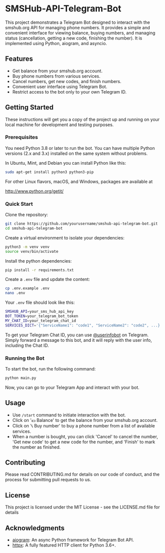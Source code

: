 # SMSHub-API-Telegram-Bot

This project demonstrates a Telegram Bot designed to interact with the smshub.org API for managing phone numbers. It provides a simple and convenient interface for viewing balance, buying numbers, and managing status (cancellation, getting a new code, finishing the number). It is implemented using Python, aiogram, and asyncio.

## Features

- Get balance from your smshub.org account.
- Buy phone numbers from various services.
- Cancel numbers, get new codes, and finish numbers.
- Convenient user interface using Telegram Bot.
- Restrict access to the bot only to your own Telegram ID.

## Getting Started

These instructions will get you a copy of the project up and running on your local machine for development and testing purposes.

### Prerequisites

You need Python 3.8 or later to run the bot. You can have multiple Python versions (2.x and 3.x) installed on the same system without problems.

In Ubuntu, Mint, and Debian you can install Python like this:

```bash
sudo apt-get install python3 python3-pip
```

For other Linux flavors, macOS, and Windows, packages are available at

http://www.python.org/getit/

### Quick Start

Clone the repository:

```bash
git clone https://github.com/yourusername/smshub-api-telegram-bot.git
cd smshub-api-telegram-bot
```

Create a virtual environment to isolate your dependencies:

```bash
python3 -m venv venv
source venv/bin/activate
```

Install the python dependencies:

```bash
pip install -r requirements.txt
```

Create a `.env` file and update the content:

```bash
cp .env.example .env
nano .env
```

Your `.env` file should look like this:

```bash
SMSHUB_API=your_sms_hub_api_key
BOT_TOKEN=your_telegram_bot_token
MY_CHAT_ID=your_telegram_chat_id
SERVICES_DICT='{"ServiceName1": "code1", "ServiceName2": "code2", ...}'
```

To get your Telegram Chat ID, you can use [@userinfobot](https://t.me/userinfobot) on Telegram. Simply forward a message to this bot, and it will reply with the user info, including the Chat ID.

### Running the Bot

To start the bot, run the following command:

```bash
python main.py
```

Now, you can go to your Telegram App and interact with your bot.

## Usage

- Use `/start` command to initiate interaction with the bot.
- Click on '💵 Balance' to get the balance from your smshub.org account.
- Click on '📞 Buy number' to buy a phone number from a list of available services.
- When a number is bought, you can click 'Cancel' to cancel the number, 'Get new code' to get a new code for the number, and 'Finish' to mark the number as finished.

## Contributing

Please read CONTRIBUTING.md for details on our code of conduct, and the process for submitting pull requests to us.

## License

This project is licensed under the MIT License - see the LICENSE.md file for details

## Acknowledgments

- [aiogram](https://github.com/aiogram/aiogram): An async Python framework for Telegram Bot API.
- [httpx](https://github.com/encode/httpx): A fully featured HTTP client for Python 3.6+.